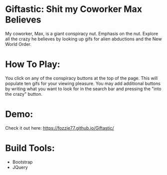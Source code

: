 # Giftastic: Shit my Coworker Max Believes

My coworker, Max, is a giant conspiracy nut. Emphasis on the nut. Explore all the crazy he believes by looking up gifs for alien abductions and the New World Order.

# How To Play:

You click on any of the conspiracy buttons at the top of the page. This will populate ten gifs for your viewing pleasure. You may add additional buttons by writing what you want to look for in the search bar and pressing the "into the crazy" button. 

# Demo:

Check it out here: https://fozzie77.github.io/Giftastic/

# Build Tools:

* Bootstrap
* JQuery
